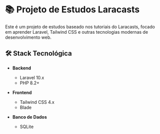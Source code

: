 # 📚 Projeto de Estudos Laracasts

Este é um projeto de estudos baseado nos tutoriais do Laracasts, focado em aprender Laravel, Tailwind CSS e outras tecnologias modernas de desenvolvimento web.

## 🛠️ Stack Tecnológica

- **Backend**
  - Laravel 10.x
  - PHP 8.2+
  
- **Frontend**
  - Tailwind CSS 4.x
  - Blade

- **Banco de Dados**
  - SQLite
